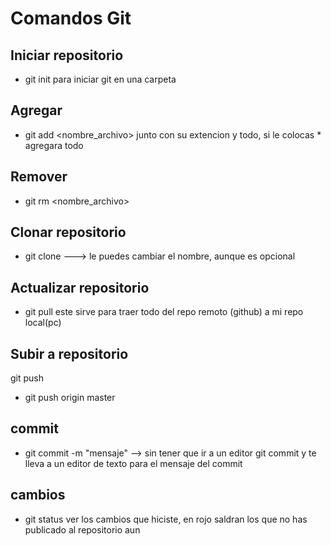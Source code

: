 # Comandos Git

## Iniciar repositorio
* git init
para iniciar git en una carpeta

## Agregar
* git add <nombre_archivo>
junto con su extencion y todo, si le colocas * agregara todo

## Remover
* git rm <nombre_archivo>

## Clonar repositorio
* git clone <enlace> <nombre> ---> le puedes cambiar el nombre, aunque
es opcional

## Actualizar repositorio
* git pull
este sirve para traer todo del repo remoto (github) a mi repo local(pc)

## Subir a repositorio
git push <nombreRepo> <nombreRama>
* git push origin master

## commit
* git commit -m "mensaje"  --> sin tener que ir a un editor
git commit y te lleva a un editor de texto para el mensaje del commit

## cambios
* git status
ver los cambios que hiciste, en rojo saldran los que no has
publicado al repositorio aun

